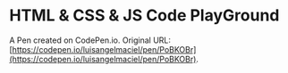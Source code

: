 # HTML & CSS & JS Code PlayGround

A Pen created on CodePen.io. Original URL: [https://codepen.io/luisangelmaciel/pen/PoBKOBr](https://codepen.io/luisangelmaciel/pen/PoBKOBr).

